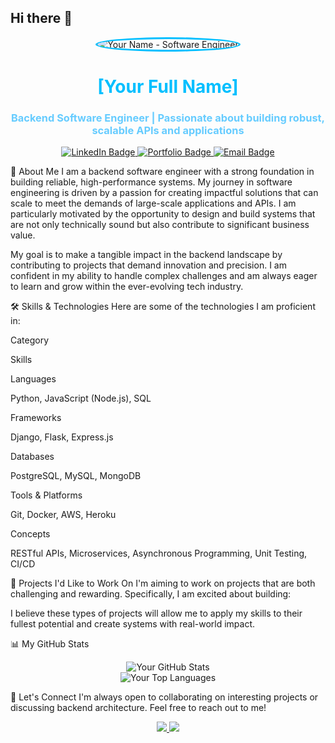 ## Hi there 👋

<!--
**kidusking-glich/kidusking-glich** is a ✨ _special_ ✨ repository because its `README.md` (this file) appears on your GitHub profile.

Here are some ideas to get you started:

- 🔭 I’m currently working on ...
- 🌱 I’m currently learning ...
- 👯 I’m looking to collaborate on ...
- 🤔 I’m looking for help with ...
- 💬 Ask me about ...
- 📫 How to reach me: ...
- 😄 Pronouns: ...
- ⚡ Fun fact: ...
-->
<!--
Welcome to your new GitHub Profile README!
This template is designed to help you showcase your skills and ambitions professionally.

INSTRUCTIONS:

Replace all placeholder text, including the URLs for images and badges.

The comments (like this one) are for your guidance and should be removed before you use the file.

Customize the content to reflect your unique journey and personality.
-->

<div align="center">
<img src="https://www.google.com/search?q=https://placehold.co/150x150/505050/FFFFFF/png%3Ftext%3DYour%2BPhoto" alt="Your Name - Software Engineer" style="border-radius: 50%; border: 3px solid #00BFFF;">
<br>
<h1 style="color: #00BFFF; font-weight: bold;">[Your Full Name]</h1>
<h3 style="color: #66CCFF;">Backend Software Engineer | Passionate about building robust, scalable APIs and applications</h3>
</div>

<p align="center">
<a href="[Your LinkedIn Profile URL]">
<img src="https://www.google.com/search?q=https://img.shields.io/badge/-LinkedIn-blue%3Fstyle%3Dflat-square%26logo%3DLinkedin%26logoColor%3Dwhite" alt="LinkedIn Badge">
</a>
<a href="[Your Portfolio/Website URL]">
<img src="https://www.google.com/search?q=https://img.shields.io/badge/-Portfolio-orange%3Fstyle%3Dflat-square%26logo%3Dappveyor%26logoColor%3Dwhite" alt="Portfolio Badge">
</a>
<a href="mailto:[Your Email Address]">
<img src="https://www.google.com/search?q=https://img.shields.io/badge/-Email-c14438%3Fstyle%3Dflat-square%26logo%3Dgmail%26logoColor%3Dwhite" alt="Email Badge">
</a>
</p>

🎯 About Me
I am a backend software engineer with a strong foundation in building reliable, high-performance systems. My journey in software engineering is driven by a passion for creating impactful solutions that can scale to meet the demands of large-scale applications and APIs. I am particularly motivated by the opportunity to design and build systems that are not only technically sound but also contribute to significant business value.

My goal is to make a tangible impact in the backend landscape by contributing to projects that demand innovation and precision. I am confident in my ability to handle complex challenges and am always eager to learn and grow within the ever-evolving tech industry.

🛠️ Skills & Technologies
Here are some of the technologies I am proficient in:

Category

Skills

Languages

Python, JavaScript (Node.js), SQL

Frameworks

Django, Flask, Express.js

Databases

PostgreSQL, MySQL, MongoDB

Tools & Platforms

Git, Docker, AWS, Heroku

Concepts

RESTful APIs, Microservices, Asynchronous Programming, Unit Testing, CI/CD

🚀 Projects I'd Like to Work On
I'm aiming to work on projects that are both challenging and rewarding. Specifically, I am excited about building:
<!--

[Insert a specific type of project, e.g., "High-performance API gateways for e-commerce platforms"]

[Insert another specific project type, e.g., "Scalable backend services for FinTech applications"]

[Insert a third project type, e.g., "Real-time data processing pipelines"]
-->

I believe these types of projects will allow me to apply my skills to their fullest potential and create systems with real-world impact.

📊 My GitHub Stats
<div align="center">
<img src="https://www.google.com/search?q=https://github-readme-stats.vercel.app/api%3Fusername%3DYOUR_GITHUB_USERNAME%26show_icons%3Dtrue%26theme%3Ddark" alt="Your GitHub Stats" />
<br>
<img src="https://www.google.com/search?q=https://github-readme-stats.vercel.app/api/top-langs/%3Fusername%3DYOUR_GITHUB_USERNAME%26layout%3Dcompact%26theme%3Ddark" alt="Your Top Languages" />
</div>

<!--
To get your own stats, visit https://github.com/anuraghazra/github-readme-stats
and replace YOUR_GITHUB_USERNAME with your actual GitHub username.
-->

🤝 Let's Connect
I'm always open to collaborating on interesting projects or discussing backend architecture. Feel free to reach out to me!

<div align="center">
<a href="https://www.linkedin.com/in/abel-yohannes-glich/">
<img src="https://www.google.com/search?q=https://img.shields.io/badge/-LinkedIn-blue%3Fstyle%3Dflat-square%26logo%3DLinkedin%26logoColor%3Dwhite">
</a>
<a href="mailto:abelyohannes69@gmail.com">
<img src="https://www.google.com/search?q=https://img.shields.io/badge/-Email-c14438%3Fstyle%3Dflat-square%26logo%3Dgmail%26logoColor%3Dwhite">
</a>
</div>
